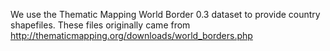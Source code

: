 We use the Thematic Mapping World Border 0.3 dataset to provide country shapefiles.
These files originally came from http://thematicmapping.org/downloads/world_borders.php
